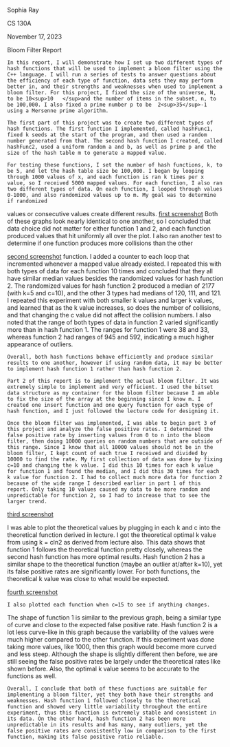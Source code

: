 Sophia Ray

CS 130A

November 17, 2023

Bloom Filter Report

	In this report, I will demonstrate how I set up two different types of hash functions that will be used to implement a bloom filter using the C++ language. I will run a series of tests to answer questions about the efficiency of each type of function, data sets they may perform better in, and their strengths and weaknesses when used to implement a bloom filter. For this project, I fixed the size of the universe, N,  to be 10<sup>10   </sup>and the number of items in the subset, n, to be 100,000. I also fixed a prime number p to be  2<sup>35</sup>-1 using a Mersenne prime algorithm.

	The first part of this project was to create two different types of hash functions. The first function I implemented, called hashFunc1, fixed k seeds at the start of the program, and then used a random number generated from that. The second hash function I created, called hashFunc2, used a uniform random a and b, as well as prime p and the size of the hash table m to generate a mapped value. 

	For testing these functions, I set the number of hash functions, k, to be 5, and let the hash table size be 100,000. I began by looping through 1000 values of x, and each function is ran k times per x value, so I received 5000 mapped values. For each function, I also ran two different types of data. On each function, I looped through values 0-1000, and also randomized values up to m. My goal was to determine if randomized 

values or consecutive values create different results.
[first screenshot](images/screenshot1.png)
Both of these graphs look nearly identical to one another, so I concluded that data choice did not matter for either function 1 and 2, and each function produced values that hit uniformly all over the plot. I also ran another test to determine if one function produces more collisions than the other 


[second screenshot](images/screenshot2.png)
 function. I added a counter to each loop that incremented whenever a mapped value already existed. I repeated this with both types of data for each function 10 times and concluded that they all have similar median values besides the randomized values for hash function 2. The randomized values for hash function 2 produced a median of 2177 (with k=5 and c=10), and the other 3 types had medians of 120, 111, and 121. I repeated this experiment with both smaller k values and larger k values, and learned that as the k value increases, so does the number of collisions, and that changing the c value did not affect the collision numbers. I also noted that the range of both types of data in function 2 varied significantly more than in hash function 1. The ranges for function 1 were 38 and 33, whereas function 2 had ranges of 945 and 592, indicating a much higher appearance of outliers.

	Overall, both hash functions behave efficiently and produce similar results to one another, however if using random data, it may be better to implement hash function 1 rather than hash function 2.

	Part 2 of this report is to implement the actual bloom filter. It was extremely simple to implement and very efficient. I used the bitset data structure as my container for the bloom filter because I am able to fix the size of the array at the beginning since I know m. I created one insert function and one query function for each type of hash function, and I just followed the lecture code for designing it.

	Once the bloom filter was implemented, I was able to begin part 3 of this project and analyze the false positive rates. I determined the false positive rate by inserting values from 0 to n into the bloom filter, then doing 10000 queries on random numbers that are outside of this range. Since I know that all 10000 values should not be in the bloom filter, I kept count of each true I received and divided by 10000 to find the rate. My first collection of data was done by fixing c=10 and changing the k value. I did this 10 times for each k value for function 1 and found the median, and I did this 30 times for each k value for function 2. I had to collect much more data for function 2 because of the wide range I described earlier in part 1 of this report. Only taking 10 values caused my data to be more random and unpredictable for function 2, so I had to increase that to see the larger trend.


[third screenshot](images/screenshot3.png)
	

I was able to plot the theoretical values by plugging in each k and c into the theoretical function derived in lecture. I got the theoretical optimal k value from using k = cln2 as derived from lecture also. This data shows that function 1 follows the theoretical function pretty closely, whereas the second hash function has more optimal results. Hash function 2 has a similar shape to the theoretical function (maybe an outlier at/after k=10), yet its false positive rates are significantly lower. For both functions, the theoretical k value was close to what would be expected.

[fourth screenshot](images/screenshot4.png)

	I also plotted each function when c=15 to see if anything changes.

The shape of function 1 is similar to the previous graph, being a similar type of curve and close to the expected false positive rate. Hash function 2 is a lot less curve-like in this graph because the variability of the values were much higher compared to the other function. If this experiment was done taking more values, like 1000, then this graph would become more curved and less steep. Although the shape is slightly different then before, we are still seeing the false positive rates be largely under the theoretical rates like shown before. Also, the optimal k value seems to be accurate to the functions as well.

	Overall, I conclude that both of these functions are suitable for implementing a bloom filter, yet they both have their strengths and weaknesses. Hash function 1 followed closely to the theoretical function and showed very little variability throughout the entire experiment, thus this function is extremely stable and consistent in its data. On the other hand, hash function 2 has been more unpredictable in its results and has many, many outliers, yet the false positive rates are consistently low in comparison to the first function, making its false positive ratio reliable.
